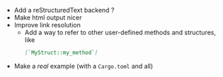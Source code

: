 - Add a reStructuredText backend ?
- Make html output nicer
- Improve link resolution
  - Add a way to refer to other user-defined methods and structures, like
    ```markdown
    [`MyStruct::my_method`]
    ```
- Make a *real* example (with a `Cargo.toml` and all)